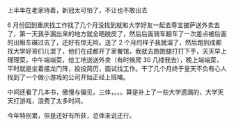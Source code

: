 上半年在老家待着，新冠太可怕了，不让也不敢出去

6 月份回到重庆找工作找了几个月没找到就和大学好友一起去尊宝披萨送外卖去了，第一天我手漏出来的地方就全晒脱皮了，然后后面骑车翻车了一次差点被后面的出租车碾过去了，还好有惊无险。送了 2 个月的样子我就溜了，然后跑到成都找大学好哥们儿混了，他们在成都开了家餐馆，我就去跑跑腿打打下手，天天早上理理菜，中午端端菜，给工地送送外卖（有时候爬 30 几楼我去），晚上端端菜，平时就是坐着摆龙门阵，投投简历，面试找工作。干了几个月终于皇天不负有心人找到了一个做小游戏的公司开始正经上班咯。

中间还看了几本书，傲慢与偏见，三体，。。。算是补上了一些大学遗漏的，大学天天打游戏，浪费了太多时间。

今年特别累，但是还好有所获，总体来说还行。

